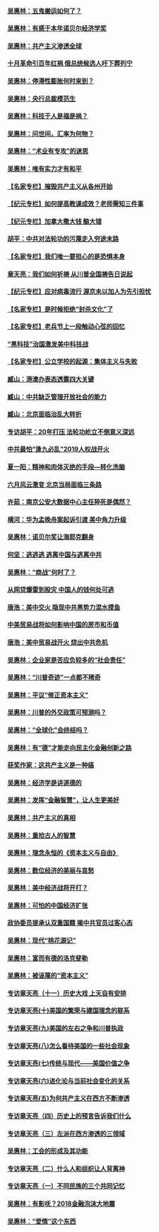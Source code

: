 #### [吴惠林：五鬼搬运如何了？](../pages/nsc423/n9925338.md?t=03122303)
#### [吴惠林：有感于本年诺贝尔经济学奖](../pages/nsc423/n9871883.md?t=03122303)
#### [吴惠林：共产主义渗透全球](../pages/nsc423/n9812748.md?t=03122303)
#### [十月革命引百年红祸 俄总统候选人吁下葬列宁](../pages/nsc423/n9810182.md?t=03122303)
#### [吴惠林：停滞性膨胀何时来到？](../pages/nsc423/n9764136.md?t=03122303)
#### [吴惠林：央行总裁模范生](../pages/nsc423/n9728134.md?t=03122303)
#### [吴惠林：科技于人是福是祸？](../pages/nsc423/n9672982.md?t=03122303)
#### [吴惠林：问世间，汇率为何物？](../pages/nsc423/n9621788.md?t=03122303)
#### [吴惠林：“术业有专攻”的迷思](../pages/nsc423/n9580363.md?t=03122303)
#### [吴惠林：唯有实力才有和平](../pages/nsc423/n9529599.md?t=03122303)
#### [【名家专栏】摧毁共产主义从各州开始](../pages/nsc423/n13076376.md?t=03122303)
#### [【纪元专栏】如何提高教课成效？老师需知三件事](../pages/nsc423/n12417848.md?t=03122303)
#### [【纪元专栏】加拿大撒大钱 酿大错](../pages/nsc423/n12406564.md?t=03122303)
#### [胡平：中共对法轮功的污蔑走入穷途末路](../pages/nsc423/n12266737.md?t=03122303)
#### [【名家专栏】我们唯一要担心的是恐惧本身](../pages/nsc423/n12073492.md?t=03122303)
#### [章天亮：我们如何祈祷 从川普全国祷告日说起](../pages/nsc423/n11944627.md?t=03122303)
#### [【纪元专栏】应对病毒流行 渥京未以加人为先引担忧](../pages/nsc423/n11875714.md?t=03122303)
#### [【名家专栏】是时候拒绝“封杀文化”了](../pages/nsc423/n11814093.md?t=03122303)
#### [【名家专栏】老兵节上一段触动心弦的回忆](../pages/nsc423/n11646016.md?t=03122303)
#### [“黑科技”治国激发美中科技战](../pages/nsc423/n11638056.md?t=03122303)
#### [【名家专栏】公立学校的起源：集体主义与失败](../pages/nsc423/n11601833.md?t=03122303)
#### [臧山：港澳办表态透露四大关键](../pages/nsc423/n11421628.md?t=03122303)
#### [臧山：中共缺乏管理开放社会的能力](../pages/nsc423/n11407457.md?t=03122303)
#### [臧山：北京面临治乱大转折](../pages/nsc423/n11406895.md?t=03122303)
#### [专访胡平：20年打压 法轮功屹立不倒意义深远](../pages/nsc423/n11398800.md?t=03122303)
#### [中共最怕“逢九必乱”2019人权战开火](../pages/nsc423/n11385248.md?t=03122303)
#### [夏一阳：精神和肉体灭绝的手段—转化洗脑](../pages/nsc423/n11368250.md?t=03122303)
#### [六月风云激变 北京当局面临三条路](../pages/nsc423/n11313668.md?t=03122303)
#### [许茹：南京公安大数据中心主任猝死是偶然？](../pages/nsc423/n11064744.md?t=03122303)
#### [横河：华为孟晚舟案起诉引渡 美中角力升级](../pages/nsc423/n11027230.md?t=03122303)
#### [吴惠林：诺贝尔奖让海耶克翻身](../pages/nsc423/n10890049.md?t=03122303)
#### [何坚：逃逃逃 逃离中国与逃离中共](../pages/nsc423/n10592891.md?t=03122303)
#### [吴惠林：“商战”何时了？](../pages/nsc423/n10573558.md?t=03122303)
#### [从网贷爆雷到股灾 中国人的钱何处可逃](../pages/nsc423/n10572800.md?t=03122303)
#### [唐浩：美中交火 隐现中共黑势力混水摸鱼](../pages/nsc423/n10544040.md?t=03122303)
#### [中美贸易战将如何影响中国的房市和币值](../pages/nsc423/n10543697.md?t=03122303)
#### [唐浩：美中贸易战开火 烧出中共危机](../pages/nsc423/n10540126.md?t=03122303)
#### [吴惠林：企业家是否应负较多的“社会责任”](../pages/nsc423/n10535022.md?t=03122303)
#### [吴惠林：“川普奇迹”一点都不稀奇](../pages/nsc423/n10512808.md?t=03122303)
#### [吴惠林：平议“修正资本主义”](../pages/nsc423/n10495724.md?t=03122303)
#### [吴惠林：川普的外交政策可预测吗？](../pages/nsc423/n10462387.md?t=03122303)
#### [吴惠林：“全球化”会终结吗？](../pages/nsc423/n10452838.md?t=03122303)
#### [吴惠林：有“德”才能走向民主化金融创新之路](../pages/nsc423/n10432292.md?t=03122303)
#### [获奖作家：这共产主义是一种癌](../pages/nsc423/n10431541.md?t=03122303)
#### [吴惠林：经济学是讲道德的](../pages/nsc423/n10398014.md?t=03122303)
#### [吴惠林：发挥“金融智慧”，让人生更美好](../pages/nsc423/n10375019.md?t=03122303)
#### [吴惠林：共产主义的真相](../pages/nsc423/n10351394.md?t=03122303)
#### [吴惠林：重拾古人的智慧](../pages/nsc423/n10337691.md?t=03122303)
#### [吴惠林：理念永恒的《资本主义与自由》](../pages/nsc423/n10316274.md?t=03122303)
#### [吴惠林：数位经济的美丽与哀愁](../pages/nsc423/n10292946.md?t=03122303)
#### [吴惠林：美中经济战将开打？](../pages/nsc423/n10258825.md?t=03122303)
#### [吴惠林：可怕的中国经济扩张](../pages/nsc423/n10219147.md?t=03122303)
#### [政协委员提承认双重国籍 揭中共官员过客心态](../pages/nsc423/n10208809.md?t=03122303)
#### [吴惠林：现代“桃花源记”](../pages/nsc423/n10185234.md?t=03122303)
#### [吴惠林：富而有德的洛克斐勒](../pages/nsc423/n10142264.md?t=03122303)
#### [吴惠林：被诬蔑的“资本主义”](../pages/nsc423/n10124816.md?t=03122303)
#### [专访章天亮（十一）历史大戏 上天自有安排](../pages/nsc423/n10094905.md?t=03122303)
#### [专访章天亮(十)美国的繁荣与建国理念的联系](../pages/nsc423/n10094899.md?t=03122303)
#### [专访章天亮(九)美国的左右之争和川普执政](../pages/nsc423/n10094889.md?t=03122303)
#### [专访章天亮(八)怎么看待美国的一些社会现象](../pages/nsc423/n10094857.md?t=03122303)
#### [专访章天亮(七)传统与现代——美国价值之争](../pages/nsc423/n10093140.md?t=03122303)
#### [专访章天亮(六)进化论与当前社会变化的关系](../pages/nsc423/n10092036.md?t=03122303)
#### [专访章天亮(五)为何共产主义在西方不断渗透](../pages/nsc423/n10083620.md?t=03122303)
#### [专访章天亮（四）历史上的预言告诉我们什么](../pages/nsc423/n10083606.md?t=03122303)
#### [专访章天亮（三）左派在西方渗透的三领域](../pages/nsc423/n10081115.md?t=03122303)
#### [吴惠林：工会的形成及其功能](../pages/nsc423/n10080633.md?t=03122303)
#### [专访章天亮（二）什么人和组织让人背离神](../pages/nsc423/n10076637.md?t=03122303)
#### [专访章天亮（一）不同民族的三个共同记忆](../pages/nsc423/n10074188.md?t=03122303)
#### [吴惠林：有影呒？2018金融泡沫大地震](../pages/nsc423/n10040534.md?t=03122303)
#### [吴惠林：“爱情”这个东西](../pages/nsc423/n10019423.md?t=03122303)
